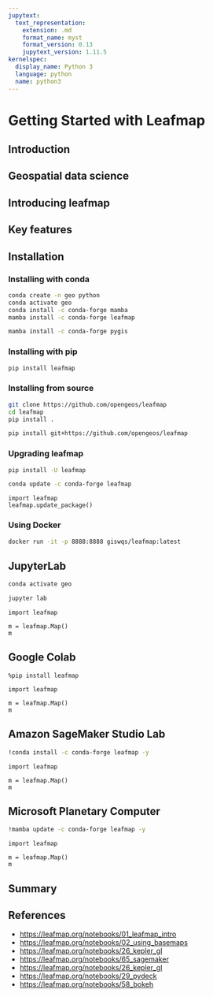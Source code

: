 ```yaml
---
jupytext:
  text_representation:
    extension: .md
    format_name: myst
    format_version: 0.13
    jupytext_version: 1.11.5
kernelspec:
  display_name: Python 3
  language: python
  name: python3
---
```


# Getting Started with Leafmap

## Introduction

## Geospatial data science

## Introducing leafmap

## Key features

## Installation

### Installing with conda

```bash
conda create -n geo python
conda activate geo
conda install -c conda-forge mamba
mamba install -c conda-forge leafmap
```

```bash
mamba install -c conda-forge pygis
```

### Installing with pip

```bash
pip install leafmap
```

### Installing from source

```bash
git clone https://github.com/opengeos/leafmap
cd leafmap
pip install .
```

```bash
pip install git+https://github.com/opengeos/leafmap
```

### Upgrading leafmap

```bash
pip install -U leafmap
```

```bash
conda update -c conda-forge leafmap
```

```{code-cell} ipython3
import leafmap
leafmap.update_package()
```

### Using Docker

```bash
docker run -it -p 8888:8888 giswqs/leafmap:latest
```

## JupyterLab

```bash
conda activate geo
```

```bash
jupyter lab
```

```{code-cell} ipython3
import leafmap

m = leafmap.Map()
m
```

## Google Colab

```{code-cell} ipython3
%pip install leafmap
```

```{code-cell} ipython3
import leafmap

m = leafmap.Map()
m
```

## Amazon SageMaker Studio Lab

```bash
!conda install -c conda-forge leafmap -y
```

```{code-cell} ipython3
import leafmap

m = leafmap.Map()
m
```

## Microsoft Planetary Computer

```bash
!mamba update -c conda-forge leafmap -y
```

```{code-cell} ipython3
import leafmap

m = leafmap.Map()
m
```

## Summary

## References

- https://leafmap.org/notebooks/01_leafmap_intro
- https://leafmap.org/notebooks/02_using_basemaps
- https://leafmap.org/notebooks/26_kepler_gl
- https://leafmap.org/notebooks/65_sagemaker
- https://leafmap.org/notebooks/26_kepler_gl
- https://leafmap.org/notebooks/29_pydeck
- https://leafmap.org/notebooks/58_bokeh
